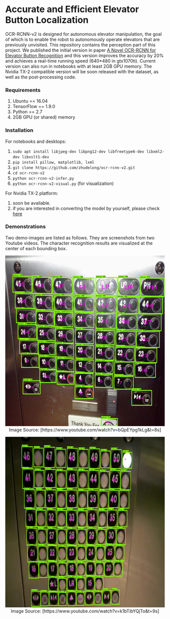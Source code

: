 # Accurate and Efficient Elevator Button Localization

OCR-RCNN-v2 is designed for autonomous elevator manipulation, the goal of which is to enable the robot to autonomously operate elevators that are previously unvisited. This repository contains the perception part of this project.  We published the initial version in paper  [A Novel OCR-RCNN for Elevator Button Recognition](https://ieeexplore.ieee.org/abstract/document/8594071) and this version improves the accuracy by 20% and achieves a real-time running speed (640*480 in gtx1070ti).  Current version can also run in  notebooks with at least 2GB  GPU memory.  The Nvidia TX-2 compatible version will be soon released with the dataset, as well as the post-processing code. 

### Requirements

1.  Ubuntu == 16.04
2.  TensorFlow == 1.9.0
3. Python == 2.7
4.  2GB GPU (or shared) memory 

### Installation

For notebooks and desktops:

1. `sudo apt install libjpeg-dev libpng12-dev libfreetype6-dev libxml2-dev libxslt1-dev`
2. `pip install pillow, matplotlib, lxml` 
3. `git clone https://github.com/zhudelong/ocr-rcnn-v2.git`
4. `cd ocr-rcnn-v2`
5. `python ocr-rcnn-v2-infer.py` 
6. `python ocr-rcnn-v2-visual.py` (for visualization)

For Nvidia TX-2 platform:

1. soon be available.
2. if you are interested in converting the model by yourself, please check [here](https://jkjung-avt.github.io/tf-trt-models/)

### Demonstrations

Two demo-images are listed as follows. They are screenshots from two Youtube videos. The character recognition results are visualized at the center of each bounding box. 

  <p align="center">
    <img src="./demos/image3.jpg" width=960 height=540>
    Image Source: [https://www.youtube.com/watch?v=bQpEYpg1kLg&t=8s]
  </p>
  <p align="center">
    <img src="./demos/image2.jpg" width=960 height=540>
    Image Source: [https://www.youtube.com/watch?v=k1bTibYQjTo&t=9s]
  </p>